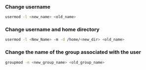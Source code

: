 ### Change username
```bash
usermod -l <new_name> <old_name>
```

### Change username and home directory
```bash
usermod -l <New_Name> -m -d /home/<new_dir> <old_name>
```

### Change the name of the group associated with the user
```bash
groupmod -n <new_group_name> <old_group_name>
```
